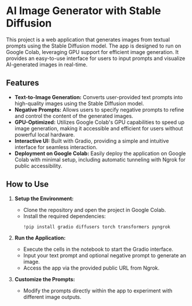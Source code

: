 # AI Image Generator with Stable Diffusion

This project is a web application that generates images from textual prompts using the Stable Diffusion model. The app is designed to run on Google Colab, leveraging GPU support for efficient image generation. It provides an easy-to-use interface for users to input prompts and visualize AI-generated images in real-time.

## Features

- **Text-to-Image Generation:** Converts user-provided text prompts into high-quality images using the Stable Diffusion model.
- **Negative Prompts:** Allows users to specify negative prompts to refine and control the content of the generated images.
- **GPU-Optimized:** Utilizes Google Colab's GPU capabilities to speed up image generation, making it accessible and efficient for users without powerful local hardware.
- **Interactive UI:** Built with Gradio, providing a simple and intuitive interface for seamless interaction.
- **Deployment on Google Colab:** Easily deploy the application on Google Colab with minimal setup, including automatic tunneling with Ngrok for public accessibility.

## How to Use

1. **Setup the Environment:**
   - Clone the repository and open the project in Google Colab.
   - Install the required dependencies:
     ```bash
     !pip install gradio diffusers torch transformers pyngrok
     ```

2. **Run the Application:**
   - Execute the cells in the notebook to start the Gradio interface.
   - Input your text prompt and optional negative prompt to generate an image.
   - Access the app via the provided public URL from Ngrok.

3. **Customize the Prompts:**
   - Modify the prompts directly within the app to experiment with different image outputs.

